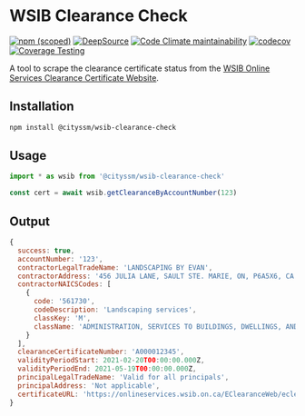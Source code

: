 # WSIB Clearance Check

[![npm (scoped)](https://img.shields.io/npm/v/@cityssm/wsib-clearance-check)](https://www.npmjs.com/package/@cityssm/wsib-clearance-check)
[![DeepSource](https://app.deepsource.com/gh/cityssm/wsib-clearance-check.svg/?label=active+issues&show_trend=true&token=8Wg_seH68YGf4tZKozKTme7b)](https://app.deepsource.com/gh/cityssm/wsib-clearance-check/)
[![Code Climate maintainability](https://img.shields.io/codeclimate/maintainability/cityssm/wsib-clearance-check)](https://codeclimate.com/github/cityssm/wsib-clearance-check)
[![codecov](https://codecov.io/gh/cityssm/wsib-clearance-check/graph/badge.svg?token=ADZDRCPX33)](https://codecov.io/gh/cityssm/wsib-clearance-check)
[![Coverage Testing](https://github.com/cityssm/wsib-clearance-check/actions/workflows/coverage.yml/badge.svg)](https://github.com/cityssm/wsib-clearance-check/actions/workflows/coverage.yml)

A tool to scrape the clearance certificate status from the
[WSIB Online Services Clearance Certificate Website](https://onlineservices.wsib.on.ca/EClearanceWeb/eclearance/start).

## Installation

```bash
npm install @cityssm/wsib-clearance-check
```

## Usage

```javascript
import * as wsib from '@cityssm/wsib-clearance-check'

const cert = await wsib.getClearanceByAccountNumber(123)
```

## Output

```javascript
{
  success: true,
  accountNumber: '123',
  contractorLegalTradeName: 'LANDSCAPING BY EVAN',
  contractorAddress: '456 JULIA LANE, SAULT STE. MARIE, ON, P6A5X6, CA',
  contractorNAICSCodes: [
    {
      code: '561730',
      codeDescription: 'Landscaping services',
      classKey: 'M',
      className: 'ADMINISTRATION, SERVICES TO BUILDINGS, DWELLINGS, AND OPEN SPACES'
    }
  ],
  clearanceCertificateNumber: 'A000012345',
  validityPeriodStart: 2021-02-20T00:00:00.000Z,
  validityPeriodEnd: 2021-05-19T00:00:00.000Z,
  principalLegalTradeName: 'Valid for all principals',
  principalAddress: 'Not applicable',
  certificateURL: 'https://onlineservices.wsib.on.ca/EClearanceWeb/eclearance/GCSearchCertDet12345678'
}
```
